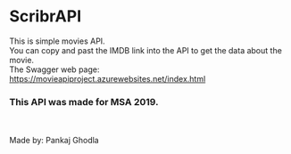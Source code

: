 # ScribrAPI
This is simple movies API.<br/>
You can copy and past the IMDB link into the API to get the data about the movie.<br/>
The Swagger web page: <a href="https://movieapiproject.azurewebsites.net/index.html">https://movieapiproject.azurewebsites.net/index.html</a>


<h3>This API was made for MSA 2019.</h3>

<br/>
<br/>
Made by: Pankaj Ghodla

